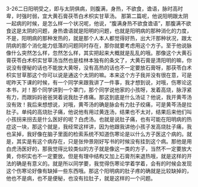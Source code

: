 3-26二日阳明受之，即与太阴俱病，则腹满，身热，不欲食，谵语，脉时高时卑，时强时弱，宜大黄石膏茯苓白术枳实甘草汤。
那第二篇呢，他说阳明跟太阴一起病的时候，是怎么样一个状况呢，他说，“腹满身热不欲食谵语”，那腹满不欲食这是太阴的问题，身热谵语就是阳明的问题，也就是阳明病的那种消化的力度，不是，阳明病的那种发热的，就是那个人本人都觉得好热，出大汗那种状况，跟太阴病的那个消化能力低落的问题同时存在，那你就要考虑用这个方子。至于他说脉像什么突然怎么样，忽然怎么样，其实把起来大概就是乱乱的哦。那像这个大黄石膏茯苓白术枳实甘草汤当然也是桂林本独有的条文了，大黄石膏是清阳明的嘛，你说没有便秘的话也不能放大黄呀，没有高热的话也不一定要放石膏呀，那茯苓白术枳实甘草那这个你可以说是通这个太阴的嘛。本来这个方子我并没有很在意，可是呢昨天下课的时候，有一个同学来跟我讲了一件事，我才想到说，对哦，伤寒论这本书，对！那个同学讲到一个罩门，那个同学说他家的小孩呀，发着高烧，脉浮紧有力，而跟妈妈爸爸哭着说我肚子疼痛。那这到底是什么汤证？他说，我开黄芩汤没有效！我后来想想说，对哦，黄芩汤的确是脉会有力肚子绞痛，可是黄芩汤是拉肚子。单纯的高烧肚子痛，他说他有用过黄连汤，结果也不太对，结果后来他们叫小孩拐来拐去是什么医好的呢？白虎汤。也就是说肚子痛，也有可能在阳明病的热症这一块，那这个就是，我经常这样讲，因为他跟我讲他小孩子发高烧肚子痛，我也呆掉，我好像在脑子里面的检索系统不知道伤寒论是以什么方子医这个病的。就是，其实是有这个病存在，只是张仲景刚好写书的时候没有挂到这个病。那他是用白虎汤医好的，那我觉得比较类似的方子就是像这一类的方子，当然不一定要放大黄，你枳实也不一定要放。但是有理中结构又加上石膏剂来退热哦，就是这样的开法的确是有意义的。就是所以同学要，我觉得伤寒论学着学着，会有的时候会发现这个伤寒论好像有缺掉一些东西哦。那这个阳明病的肚子疼的确就是比较缺掉的，他也不是病，也不是便秘，也没有拉肚子，就是这样的一个问题。
